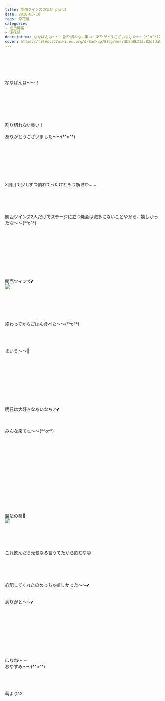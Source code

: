 ```yaml
---
title: 関西ツインズの集い part2
date: 2018-03-18
tags: 涼花萌
categories: 
- 成员博客
- 涼花萌
description: ななばんは〜〜！割り切れない集い！ありがとうございました〜〜(*^o^*)2回目で少しずつ慣れてったけどもう解散か……関西ツインズ2人だけでステージ...
cover: https://files.227wiki.eu.org/d/Backup/Blog/moe/db5e8b213c83dfda9a412ba2d0374.jpg 
---
```

<div class="blog_detail__main">
<br/>
<br/>
<br/>
<br/>
<br/>
ななばんは〜〜！<br/>
<br/>
<br/>
<br/>
<br/>
<br/>
<br/>
<br/>
割り切れない集い！<br/>
<br/>
ありがとうございました〜〜(*^o^*)<br/>
<br/>
<br/>
<br/>
<br/>
<br/>
<br/>
<br/>
<br/>
2回目で少しずつ慣れてったけどもう解散か……<br/>
<br/>
<br/>
<br/>
<br/>
<br/>
関西ツインズ2人だけでステージに立つ機会は滅多にないことやから、嬉しかったな〜〜(*^o^*)<br/>
<br/>
<br/>
<br/>
<br/>
<br/>
<br/>
<br/>
<br/>
<br/>
<br/>
関西ツインズ💕<br/>
<img src="https://files.227wiki.eu.org/d/Backup/Blog/moe/db5e8b213c83dfda9a412ba2d0374.jpg"><br/>
<br/>
<br/>
<br/>
<br/>
<br/>
<br/>
終わってからごはん食べた〜〜(*^o^*)<br/>
<br/>
<br/>
<br/>
<br/>
まいう〜〜🍝<br/>
<br/>
<br/>
<br/>
<br/>
<br/>
<br/>
<br/>
<br/>
<br/>
<br/>
明日は大好きなあいなちと💕<br/>
<br/>
<br/>
<br/>
みんな来てね〜〜(*^o^*)<br/>
<br/>
<br/>
<br/>
<br/>
<br/>
<br/>
<br/>
<br/>
<br/>
<br/>
<br/>
<br/>
<br/>
<br/>
<br/>
魔法の薬💊<br/>
<img src="https://files.227wiki.eu.org/d/Backup/Blog/moe/db5e8b213c83dfda9a412ba2d0374-01.jpg"><br/>
<br/>
<br/>
<br/>
<br/>
<br/>
これ飲んだら元気なる言うてたから飲むな😊<br/>
<br/>
<br/>
<br/>
<br/>
<br/>
心配してくれたのめっちゃ嬉しかった〜〜💕<br/>
<br/>
<br/>
ありがと〜〜💕<br/>
<br/>
<br/>
<br/>
<br/>
<br/>
<br/>
<br/>
<br/>
<br/>
<br/>
ほなね〜〜<br/>
おやすみ〜〜(*^o^*)<br/>
<br/>
<br/>
<br/>
<br/>
萌より♡
<!--twitter-->

<!--//twitter-->
</img></img></div>